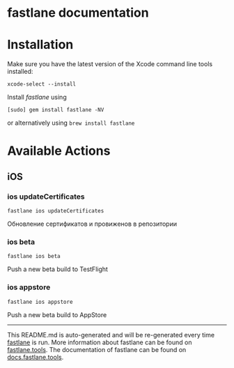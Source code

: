 fastlane documentation
================
# Installation

Make sure you have the latest version of the Xcode command line tools installed:

```
xcode-select --install
```

Install _fastlane_ using
```
[sudo] gem install fastlane -NV
```
or alternatively using `brew install fastlane`

# Available Actions
## iOS
### ios updateCertificates
```
fastlane ios updateCertificates
```
Обновление сертификатов и провиженов в репозитории
### ios beta
```
fastlane ios beta
```
Push a new beta build to TestFlight
### ios appstore
```
fastlane ios appstore
```
Push a new beta build to AppStore

----

This README.md is auto-generated and will be re-generated every time [fastlane](https://fastlane.tools) is run.
More information about fastlane can be found on [fastlane.tools](https://fastlane.tools).
The documentation of fastlane can be found on [docs.fastlane.tools](https://docs.fastlane.tools).
